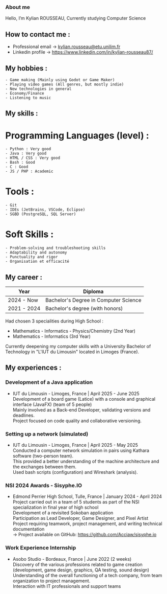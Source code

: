 ### About me 

Hello, I’m Kylian ROUSSEAU, 
Currently studying Computer Science <br/>

## How to contact me :
  - Professional email -> kylian.rousseau@etu.unilim.fr
  - Linkedin profile -> https://www.linkedin.com/in/kylian-rousseau87/

## My hobbies :
    - Game making (Mainly using Godot or Game Maker)
    - Playing video games (All genres, but mostly indie)
    - New technologies in general
    - Economy/Finance
    - Listening to music

## My skills : 
  # Programming Languages (level) : 
    - Python : Very good
    - Java : Very good
    - HTML / CSS : Very good
    - Bash : Good
    - C : Good
    - JS / PHP : Academic 
    
  # Tools : 
    - Git
    - IDEs (JetBrains, VSCode, Eclipse)
    - SGBD (PostgreSQL, SQL Server)
  # Soft Skills : 
    - Problem-solving and troubleshooting skills
    - Adaptability and autonomy
    - Punctuality and rigor
    - Organisation et efficacité

## My career :
| Year | Diploma |
|----------|----------|
| 2024 - Now |Bachelor's Degree in Computer Science |
| 2021 - 2024 | Bachelor's degree (with honors) |

Had chosen 3 specialities during High School :
  - Mathematics - Informatics - Physics/Chemistry (2nd Year)
  - Mathematics - Informatics (3rd Year)

Currently deepening my computer skills with a University Bachelor of Technology in "L'IUT du Limousin" located in Limoges (France).

## My experiences :

### Development of a Java application
  - IUT du Limousin - Limoges, France | April 2025 - June 2025 <br/>
  Development of a board game (Latice) with a console and graphical interface (JavaFX) (team of 5 people) <br/>
  Mainly involved as a Back-end Developer, validating versions and deadlines. <br/>
  Project focused on code quality and collaborative versioning. <br/>

### Setting up a network (simulated)
  - IUT du Limousin - Limoges, France | April 2025 - May 2025 <br/>
  Conducted a computer network simulation in pairs using Kathara software (two-person team). <br/>
  This provided a better understanding of the machine architecture and the exchanges between them. <br/>
  Used bash scripts (configuration) and Wireshark (analysis). <br/>

### NSI 2024 Awards - Sisyphe.IO
  - Edmond Perrier High School, Tulle, France | January 2024 - April 2024 <br/>
Project carried out in a team of 5 students as part of the NSI specialization in final year of high school <br/>
Development of a revisited Sokoban application <br/>
Participation as Lead Developer, Game Designer, and Pixel Artist <br/>
Project requiring teamwork, project management, and writing technical documentation <br/>
-> Project available on GitHub: https://github.com/Acciaw/sisyphe.io <br/>

### Work Experience Internship
  - Asobo Studio - Bordeaux, France | June 2022 (2 weeks) <br/>
Discovery of the various professions related to game creation (development, game design, graphics, QA testing, sound design) <br/>
Understanding of the overall functioning of a tech company, from team organization to project management. <br/>
Interaction with IT professionals and support teams <br/>





<!---
krousseau19/krousseau19 is a ✨ special ✨ repository because its `README.md` (this file) appears on your GitHub profile.
You can click the Preview link to take a look at your changes.
--->
